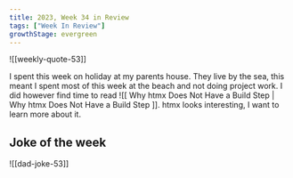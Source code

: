 ```yaml
---
title: 2023, Week 34 in Review
tags: ["Week In Review"]
growthStage: evergreen
---
```


![[weekly-quote-53]]

I spent this week on holiday at my parents house. They live by the sea, this meant I spent most of this week at the beach and not doing project work. I did however find time to read ![[ Why htmx Does Not Have a Build Step | Why htmx Does Not Have a Build Step ]]. htmx looks interesting, I want to learn more about it.

## Joke of the week

![[dad-joke-53]]





